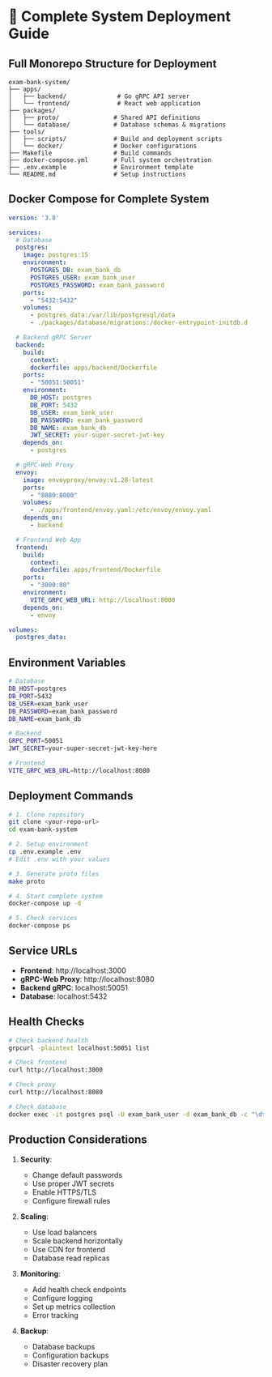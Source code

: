 # 🚀 Complete System Deployment Guide

## Full Monorepo Structure for Deployment

```
exam-bank-system/
├── apps/
│   ├── backend/              # Go gRPC API server
│   └── frontend/             # React web application
├── packages/
│   ├── proto/               # Shared API definitions
│   └── database/            # Database schemas & migrations
├── tools/
│   ├── scripts/             # Build and deployment scripts
│   └── docker/              # Docker configurations
├── Makefile                 # Build commands
├── docker-compose.yml       # Full system orchestration
├── .env.example             # Environment template
└── README.md                # Setup instructions
```

## Docker Compose for Complete System

```yaml
version: '3.8'

services:
  # Database
  postgres:
    image: postgres:15
    environment:
      POSTGRES_DB: exam_bank_db
      POSTGRES_USER: exam_bank_user
      POSTGRES_PASSWORD: exam_bank_password
    ports:
      - "5432:5432"
    volumes:
      - postgres_data:/var/lib/postgresql/data
      - ./packages/database/migrations:/docker-entrypoint-initdb.d

  # Backend gRPC Server
  backend:
    build:
      context: .
      dockerfile: apps/backend/Dockerfile
    ports:
      - "50051:50051"
    environment:
      DB_HOST: postgres
      DB_PORT: 5432
      DB_USER: exam_bank_user
      DB_PASSWORD: exam_bank_password
      DB_NAME: exam_bank_db
      JWT_SECRET: your-super-secret-jwt-key
    depends_on:
      - postgres

  # gRPC-Web Proxy
  envoy:
    image: envoyproxy/envoy:v1.28-latest
    ports:
      - "8080:8080"
    volumes:
      - ./apps/frontend/envoy.yaml:/etc/envoy/envoy.yaml
    depends_on:
      - backend

  # Frontend Web App
  frontend:
    build:
      context: .
      dockerfile: apps/frontend/Dockerfile
    ports:
      - "3000:80"
    environment:
      VITE_GRPC_WEB_URL: http://localhost:8080
    depends_on:
      - envoy

volumes:
  postgres_data:
```

## Environment Variables

```bash
# Database
DB_HOST=postgres
DB_PORT=5432
DB_USER=exam_bank_user
DB_PASSWORD=exam_bank_password
DB_NAME=exam_bank_db

# Backend
GRPC_PORT=50051
JWT_SECRET=your-super-secret-jwt-key-here

# Frontend
VITE_GRPC_WEB_URL=http://localhost:8080
```

## Deployment Commands

```bash
# 1. Clone repository
git clone <your-repo-url>
cd exam-bank-system

# 2. Setup environment
cp .env.example .env
# Edit .env with your values

# 3. Generate proto files
make proto

# 4. Start complete system
docker-compose up -d

# 5. Check services
docker-compose ps
```

## Service URLs

- **Frontend**: http://localhost:3000
- **gRPC-Web Proxy**: http://localhost:8080
- **Backend gRPC**: localhost:50051
- **Database**: localhost:5432

## Health Checks

```bash
# Check backend health
grpcurl -plaintext localhost:50051 list

# Check frontend
curl http://localhost:3000

# Check proxy
curl http://localhost:8080

# Check database
docker exec -it postgres psql -U exam_bank_user -d exam_bank_db -c "\dt"
```

## Production Considerations

1. **Security**:
   - Change default passwords
   - Use proper JWT secrets
   - Enable HTTPS/TLS
   - Configure firewall rules

2. **Scaling**:
   - Use load balancers
   - Scale backend horizontally
   - Use CDN for frontend
   - Database read replicas

3. **Monitoring**:
   - Add health check endpoints
   - Configure logging
   - Set up metrics collection
   - Error tracking

4. **Backup**:
   - Database backups
   - Configuration backups
   - Disaster recovery plan
